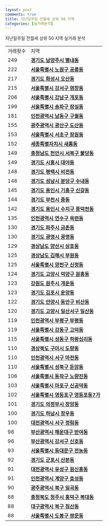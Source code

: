 ```yaml
---
layout: post
comments: true
title: 지난일주일 전월세 상위 50 지역
categories: [실거래분석]
---
```


지난일주일 전월세 상위 50 지역 실거래 분석

<table>
  <tr>
    <td>거래횟수</td>
    <td>지역</td>
  </tr>

  <tr>
    <td>249</td>
    <td colspan="4" style="font-weight: bold;"><a href="/실거래가/2021/05/17/41360.html">경기도 남양주시 별내동</a></td>
  </tr>

  <tr>
    <td>222</td>
    <td colspan="4" style="font-weight: bold;"><a href="/실거래가/2021/05/17/11350.html">서울특별시 노원구 공릉동</a></td>
  </tr>

  <tr>
    <td>217</td>
    <td colspan="4" style="font-weight: bold;"><a href="/실거래가/2021/05/17/41590.html">경기도 화성시 오산동</a></td>
  </tr>

  <tr>
    <td>215</td>
    <td colspan="4" style="font-weight: bold;"><a href="/실거래가/2021/05/17/11500.html">서울특별시 강서구 염창동</a></td>
  </tr>

  <tr>
    <td>206</td>
    <td colspan="4" style="font-weight: bold;"><a href="/실거래가/2021/05/17/11680.html">서울특별시 강남구 개포동</a></td>
  </tr>

  <tr>
    <td>199</td>
    <td colspan="4" style="font-weight: bold;"><a href="/실거래가/2021/05/17/11710.html">서울특별시 송파구 잠실동</a></td>
  </tr>

  <tr>
    <td>181</td>
    <td colspan="4" style="font-weight: bold;"><a href="/실거래가/2021/05/17/28200.html">인천광역시 남동구 구월동</a></td>
  </tr>

  <tr>
    <td>155</td>
    <td colspan="4" style="font-weight: bold;"><a href="/실거래가/2021/05/17/29200.html">광주광역시 광산구 도산동</a></td>
  </tr>

  <tr>
    <td>153</td>
    <td colspan="4" style="font-weight: bold;"><a href="/실거래가/2021/05/17/11650.html">서울특별시 서초구 잠원동</a></td>
  </tr>

  <tr>
    <td>152</td>
    <td colspan="4" style="font-weight: bold;"><a href="/실거래가/2021/05/17/36110.html">세종특별자치시 새롬동</a></td>
  </tr>

  <tr>
    <td>149</td>
    <td colspan="4" style="font-weight: bold;"><a href="/실거래가/2021/05/17/44133.html">충청남도 천안시 서북구 불당동</a></td>
  </tr>

  <tr>
    <td>149</td>
    <td colspan="4" style="font-weight: bold;"><a href="/실거래가/2021/05/17/41390.html">경기도 시흥시 대야동</a></td>
  </tr>

  <tr>
    <td>148</td>
    <td colspan="4" style="font-weight: bold;"><a href="/실거래가/2021/05/17/41220.html">경기도 평택시 비전동</a></td>
  </tr>

  <tr>
    <td>148</td>
    <td colspan="4" style="font-weight: bold;"><a href="/실거래가/2021/05/17/41135.html">경기도 성남시 분당구 수내동</a></td>
  </tr>

  <tr>
    <td>145</td>
    <td colspan="4" style="font-weight: bold;"><a href="/실거래가/2021/05/17/41463.html">경기도 용인시 기흥구 신갈동</a></td>
  </tr>

  <tr>
    <td>144</td>
    <td colspan="4" style="font-weight: bold;"><a href="/실거래가/2021/05/17/41190.html">경기도 부천시 중동</a></td>
  </tr>

  <tr>
    <td>142</td>
    <td colspan="4" style="font-weight: bold;"><a href="/실거래가/2021/05/17/41465.html">경기도 용인시 수지구 풍덕천동</a></td>
  </tr>

  <tr>
    <td>135</td>
    <td colspan="4" style="font-weight: bold;"><a href="/실거래가/2021/05/17/28185.html">인천광역시 연수구 옥련동</a></td>
  </tr>

  <tr>
    <td>130</td>
    <td colspan="4" style="font-weight: bold;"><a href="/실거래가/2021/05/17/41480.html">경기도 파주시 금촌동</a></td>
  </tr>

  <tr>
    <td>130</td>
    <td colspan="4" style="font-weight: bold;"><a href="/실거래가/2021/05/17/41210.html">경기도 광명시 광명동</a></td>
  </tr>

  <tr>
    <td>129</td>
    <td colspan="4" style="font-weight: bold;"><a href="/실거래가/2021/05/17/48330.html">경상남도 양산시 삼호동</a></td>
  </tr>

  <tr>
    <td>125</td>
    <td colspan="4" style="font-weight: bold;"><a href="/실거래가/2021/05/17/48250.html">경상남도 김해시 부원동</a></td>
  </tr>

  <tr>
    <td>125</td>
    <td colspan="4" style="font-weight: bold;"><a href="/실거래가/2021/05/17/11470.html">서울특별시 양천구 신정동</a></td>
  </tr>

  <tr>
    <td>124</td>
    <td colspan="4" style="font-weight: bold;"><a href="/실거래가/2021/05/17/41281.html">경기도 고양시 덕양구 원흥동</a></td>
  </tr>

  <tr>
    <td>123</td>
    <td colspan="4" style="font-weight: bold;"><a href="/실거래가/2021/05/17/42130.html">강원도 원주시 개운동</a></td>
  </tr>

  <tr>
    <td>123</td>
    <td colspan="4" style="font-weight: bold;"><a href="/실거래가/2021/05/17/41570.html">경기도 김포시 운양동</a></td>
  </tr>

  <tr>
    <td>122</td>
    <td colspan="4" style="font-weight: bold;"><a href="/실거래가/2021/05/17/41173.html">경기도 안양시 동안구 비산동</a></td>
  </tr>

  <tr>
    <td>120</td>
    <td colspan="4" style="font-weight: bold;"><a href="/실거래가/2021/05/17/41287.html">경기도 고양시 일산서구 일산동</a></td>
  </tr>

  <tr>
    <td>119</td>
    <td colspan="4" style="font-weight: bold;"><a href="/실거래가/2021/05/17/28237.html">인천광역시 부평구 부평동</a></td>
  </tr>

  <tr>
    <td>119</td>
    <td colspan="4" style="font-weight: bold;"><a href="/실거래가/2021/05/17/11740.html">서울특별시 강동구 고덕동</a></td>
  </tr>

  <tr>
    <td>115</td>
    <td colspan="4" style="font-weight: bold;"><a href="/실거래가/2021/05/17/11200.html">서울특별시 성동구 하왕십리동</a></td>
  </tr>

  <tr>
    <td>110</td>
    <td colspan="4" style="font-weight: bold;"><a href="/실거래가/2021/05/17/47190.html">경상북도 구미시 도량동</a></td>
  </tr>

  <tr>
    <td>110</td>
    <td colspan="4" style="font-weight: bold;"><a href="/실거래가/2021/05/17/28260.html">인천광역시 서구 마전동</a></td>
  </tr>

  <tr>
    <td>110</td>
    <td colspan="4" style="font-weight: bold;"><a href="/실거래가/2021/05/17/11290.html">서울특별시 성북구 돈암동</a></td>
  </tr>

  <tr>
    <td>106</td>
    <td colspan="4" style="font-weight: bold;"><a href="/실거래가/2021/05/17/11590.html">서울특별시 동작구 노량진동</a></td>
  </tr>

  <tr>
    <td>103</td>
    <td colspan="4" style="font-weight: bold;"><a href="/실거래가/2021/05/17/11440.html">서울특별시 마포구 신공덕동</a></td>
  </tr>

  <tr>
    <td>102</td>
    <td colspan="4" style="font-weight: bold;"><a href="/실거래가/2021/05/17/11560.html">서울특별시 영등포구 영등포동7가</a></td>
  </tr>

  <tr>
    <td>101</td>
    <td colspan="4" style="font-weight: bold;"><a href="/실거래가/2021/05/17/41150.html">경기도 의정부시 장암동</a></td>
  </tr>

  <tr>
    <td>100</td>
    <td colspan="4" style="font-weight: bold;"><a href="/실거래가/2021/05/17/41450.html">경기도 하남시 창우동</a></td>
  </tr>

  <tr>
    <td>100</td>
    <td colspan="4" style="font-weight: bold;"><a href="/실거래가/2021/05/17/30170.html">대전광역시 서구 정림동</a></td>
  </tr>

  <tr>
    <td>98</td>
    <td colspan="4" style="font-weight: bold;"><a href="/실거래가/2021/05/17/26350.html">부산광역시 해운대구 반여동</a></td>
  </tr>

  <tr>
    <td>96</td>
    <td colspan="4" style="font-weight: bold;"><a href="/실거래가/2021/05/17/26440.html">부산광역시 강서구 신호동</a></td>
  </tr>

  <tr>
    <td>93</td>
    <td colspan="4" style="font-weight: bold;"><a href="/실거래가/2021/05/17/11230.html">서울특별시 동대문구 전농동</a></td>
  </tr>

  <tr>
    <td>92</td>
    <td colspan="4" style="font-weight: bold;"><a href="/실거래가/2021/05/17/41410.html">경기도 군포시 산본동</a></td>
  </tr>

  <tr>
    <td>91</td>
    <td colspan="4" style="font-weight: bold;"><a href="/실거래가/2021/05/17/30200.html">대전광역시 유성구 원신흥동</a></td>
  </tr>

  <tr>
    <td>91</td>
    <td colspan="4" style="font-weight: bold;"><a href="/실거래가/2021/05/17/28245.html">인천광역시 계양구 효성동</a></td>
  </tr>

  <tr>
    <td>90</td>
    <td colspan="4" style="font-weight: bold;"><a href="/실거래가/2021/05/17/29170.html">광주광역시 북구 일곡동</a></td>
  </tr>

  <tr>
    <td>88</td>
    <td colspan="4" style="font-weight: bold;"><a href="/실거래가/2021/05/17/43113.html">충청북도 청주시 흥덕구 복대동</a></td>
  </tr>

  <tr>
    <td>88</td>
    <td colspan="4" style="font-weight: bold;"><a href="/실거래가/2021/05/17/27230.html">대구광역시 북구 침산동</a></td>
  </tr>

  <tr>
    <td>88</td>
    <td colspan="4" style="font-weight: bold;"><a href="/실거래가/2021/05/17/11320.html">서울특별시 도봉구 쌍문동</a></td>
  </tr>

</table>
